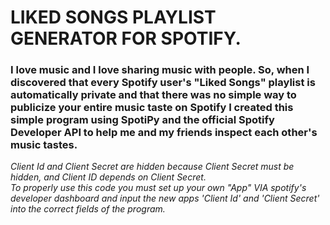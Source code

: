 # LIKED SONGS PLAYLIST GENERATOR FOR SPOTIFY.<br/>
### I love music and I love sharing music with people. So, when I discovered that every Spotify user's "Liked Songs" playlist is automatically private and that there was no simple way to publicize your entire music taste on Spotify I created this simple program using SpotiPy and the official Spotify Developer API to help me and my friends inspect each other's music tastes.<br/>

*Client Id and Client Secret are hidden because Client Secret must be hidden, and Client ID depends on Client Secret.<br/>
To properly use this code you must set up your own "App" VIA spotify's developer dashboard and input the new apps 'Client Id' and 'Client Secret' into the correct fields of the program.*
